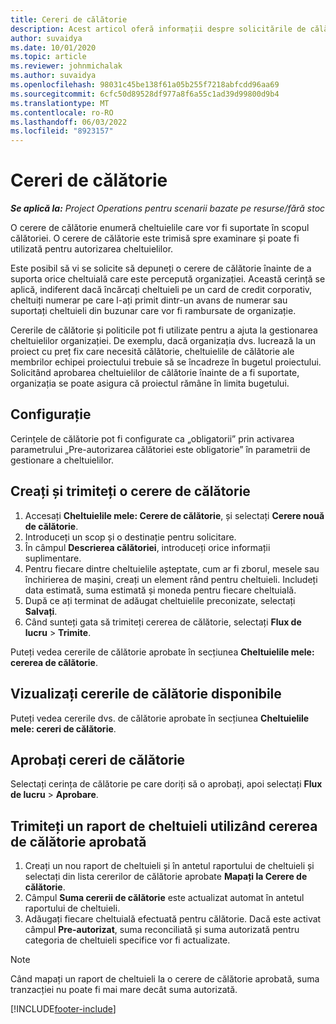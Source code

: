 ```yaml
---
title: Cereri de călătorie
description: Acest articol oferă informații despre solicitările de călătorie.
author: suvaidya
ms.date: 10/01/2020
ms.topic: article
ms.reviewer: johnmichalak
ms.author: suvaidya
ms.openlocfilehash: 98031c45be138f61a05b255f7218abfcdd96aa69
ms.sourcegitcommit: 6cfc50d89528df977a8f6a55c1ad39d99800d9b4
ms.translationtype: MT
ms.contentlocale: ro-RO
ms.lasthandoff: 06/03/2022
ms.locfileid: "8923157"
---
```

# <a name="travel-requisitions"></a>Cereri de călătorie

_**Se aplică la:** Project Operations pentru scenarii bazate pe resurse/fără stoc_

O cerere de călătorie enumeră cheltuielile care vor fi suportate în scopul călătoriei. O cerere de călătorie este trimisă spre examinare și poate fi utilizată pentru autorizarea cheltuielilor.

Este posibil să vi se solicite să depuneți o cerere de călătorie înainte de a suporta orice cheltuială care este percepută organizației. Această cerință se aplică, indiferent dacă încărcați cheltuieli pe un card de credit corporativ, cheltuiți numerar pe care l-ați primit dintr-un avans de numerar sau suportați cheltuieli din buzunar care vor fi rambursate de organizație.

Cererile de călătorie și politicile pot fi utilizate pentru a ajuta la gestionarea cheltuielilor organizației. De exemplu, dacă organizația dvs. lucrează la un proiect cu preț fix care necesită călătorie, cheltuielile de călătorie ale membrilor echipei proiectului trebuie să se încadreze în bugetul proiectului. Solicitând aprobarea cheltuielilor de călătorie înainte de a fi suportate, organizația se poate asigura că proiectul rămâne în limita bugetului.

## <a name="configuration"></a>Configurație 

Cerințele de călătorie pot fi configurate ca „obligatorii” prin activarea parametrului „Pre-autorizarea călătoriei este obligatorie” în parametrii de gestionare a cheltuielilor. 

## <a name="create-and-submit-a-travel-requisition"></a>Creați și trimiteți o cerere de călătorie

1. Accesați **Cheltuielile mele: Cerere de călătorie**, și selectați **Cerere nouă de călătorie**.
2. Introduceți un scop și o destinație pentru solicitare.
3. În câmpul  **Descrierea călătoriei**, introduceți orice informații suplimentare. 
4. Pentru fiecare dintre cheltuielile așteptate, cum ar fi zborul, mesele sau închirierea de mașini, creați un element rând pentru cheltuieli. Includeți data estimată, suma estimată și moneda pentru fiecare cheltuială. 
5. După ce ați terminat de adăugat cheltuielile preconizate, selectați **Salvați**.
6. Când sunteți gata să trimiteți cererea de călătorie, selectați **Flux de lucru** > **Trimite**.

Puteți vedea cererile de călătorie aprobate în secțiunea **Cheltuielile mele: cererea de călătorie**. 

## <a name="view-available-travel-requisitions"></a>Vizualizați cererile de călătorie disponibile

Puteți vedea cererile dvs. de călătorie aprobate în secțiunea **Cheltuielile mele: cereri de călătorie**.

## <a name="approve-travel-requisitions"></a>Aprobați cereri de călătorie

Selectați cerința de călătorie pe care doriți să o aprobați, apoi selectați **Flux de lucru** > **Aprobare**.  

## <a name="submit-an-expense-report-using-your-approved-travel-requisition"></a>Trimiteți un raport de cheltuieli utilizând cererea de călătorie aprobată

1. Creați un nou raport de cheltuieli și în antetul raportului de cheltuieli și selectați din lista cererilor de călătorie aprobate **Mapați la Cerere de călătorie**.
2. Câmpul **Suma cererii de călătorie** este actualizat automat în antetul raportului de cheltuieli.
3. Adăugați fiecare cheltuială efectuată pentru călătorie. Dacă este activat câmpul **Pre-autorizat**, suma reconciliată și suma autorizată pentru categoria de cheltuieli specifice vor fi actualizate.

> [!NOTE]
> Când mapați un raport de cheltuieli la o cerere de călătorie aprobată, suma tranzacției nu poate fi mai mare decât suma autorizată. 


[!INCLUDE[footer-include](../includes/footer-banner.md)]